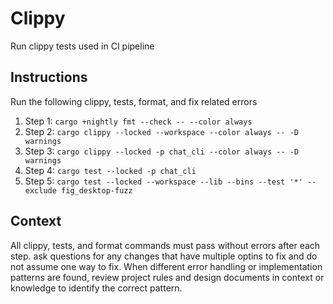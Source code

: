 # Clippy

Run clippy tests used in CI pipeline

## Instructions

Run the following clippy, tests, format, and fix related errors

1. Step 1: `cargo +nightly fmt --check -- --color always`
2. Step 2: `cargo clippy --locked --workspace --color always -- -D warnings`
3. Step 3: `cargo clippy --locked -p chat_cli --color always -- -D warnings`
4. Step 4: `cargo test --locked -p chat_cli`
5. Step 5: `cargo test --locked --workspace --lib --bins --test '*' --exclude fig_desktop-fuzz`

## Context

All clippy, tests, and format commands must pass without errors after each
step. ask questions for any changes that have multiple optins to fix and do not
assume one way to fix. When different error handling or implementation patterns
are found, review project rules and design documents in context or knowledge to identify the
correct pattern.
